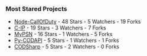 ### Most Stared Projects
<!-- most_stars starts -->
* [Node-CallOfDuty](https://github.com/Lierrmm/Node-CallOfDuty) - 48 Stars - 5 Watchers - 19 Forks
* [C-IP](https://github.com/Lierrmm/C-IP) - 19 Stars - 3 Watchers - 7 Forks
* [MyPSN](https://github.com/Lierrmm/MyPSN) - 16 Stars - 1 Watchers - 5 Forks
* [Py-CODAPI](https://github.com/Lierrmm/Py-CODAPI) - 5 Stars - 1 Watchers - 1 Forks
* [CODSharp](https://github.com/Lierrmm/CODSharp) - 5 Stars - 2 Watchers - 0 Forks
<!-- most_stars ends -->

